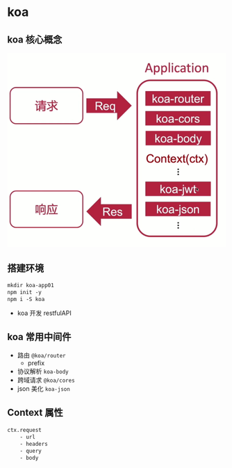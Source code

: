# koa

## koa 核心概念

![](imgs/2020-11-24-16-28-48.png)

## 搭建环境

```
mkdir koa-app01
npm init -y
npm i -S koa
```

- koa 开发 restfulAPI

## koa 常用中间件

- 路由 `@koa/router`
  - prefix
- 协议解析 `koa-body`
- 跨域请求 `@koa/cores`
- json 美化 `koa-json`

## Context 属性

```
ctx.request
    - url
    - headers
    - query
    - body
```
